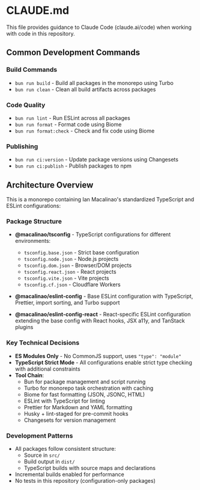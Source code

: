 # CLAUDE.md

This file provides guidance to Claude Code (claude.ai/code) when working with code in this repository.

## Common Development Commands

### Build Commands

- `bun run build` - Build all packages in the monorepo using Turbo
- `bun run clean` - Clean all build artifacts across packages

### Code Quality

- `bun run lint` - Run ESLint across all packages
- `bun run format` - Format code using Biome
- `bun run format:check` - Check and fix code using Biome

### Publishing

- `bun run ci:version` - Update package versions using Changesets
- `bun run ci:publish` - Publish packages to npm

## Architecture Overview

This is a monorepo containing Ian Macalinao's standardized TypeScript and ESLint configurations:

### Package Structure

- **@macalinao/tsconfig** - TypeScript configurations for different environments:

  - `tsconfig.base.json` - Strict base configuration
  - `tsconfig.node.json` - Node.js projects
  - `tsconfig.dom.json` - Browser/DOM projects
  - `tsconfig.react.json` - React projects
  - `tsconfig.vite.json` - Vite projects
  - `tsconfig.cf.json` - Cloudflare Workers

- **@macalinao/eslint-config** - Base ESLint configuration with TypeScript, Prettier, import sorting, and Turbo support

- **@macalinao/eslint-config-react** - React-specific ESLint configuration extending the base config with React hooks, JSX a11y, and TanStack plugins

### Key Technical Decisions

- **ES Modules Only** - No CommonJS support, uses `"type": "module"`
- **TypeScript Strict Mode** - All configurations enable strict type checking with additional constraints
- **Tool Chain**:
  - Bun for package management and script running
  - Turbo for monorepo task orchestration with caching
  - Biome for fast formatting (JSON, JSONC, HTML)
  - ESLint with TypeScript for linting
  - Prettier for Markdown and YAML formatting
  - Husky + lint-staged for pre-commit hooks
  - Changesets for version management

### Development Patterns

- All packages follow consistent structure:
  - Source in `src/`
  - Build output in `dist/`
  - TypeScript builds with source maps and declarations
- Incremental builds enabled for performance
- No tests in this repository (configuration-only packages)
